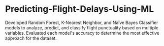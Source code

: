 # Predicting-Flight-Delays-Using-ML
Developed Random Forest, K-Nearest Neighbor, and Naïve Bayes Classifier models to analyze, predict, and classify flight punctuality based on multiple variables. Evaluated each model's accuracy to determine the most effective approach for the dataset. 
